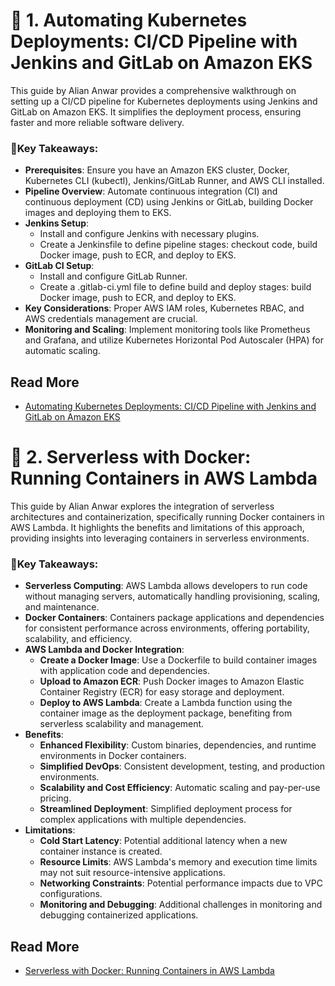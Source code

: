 # 🚀 1. Automating Kubernetes Deployments: CI/CD Pipeline with Jenkins and GitLab on Amazon EKS

This guide by Alian Anwar provides a comprehensive walkthrough on setting up a CI/CD pipeline for Kubernetes deployments using Jenkins and GitLab on Amazon EKS. It simplifies the deployment process, ensuring faster and more reliable software delivery.

### 📌Key Takeaways:
- **Prerequisites**: Ensure you have an Amazon EKS cluster, Docker, Kubernetes CLI (kubectl), Jenkins/GitLab Runner, and AWS CLI installed.
- **Pipeline Overview**: Automate continuous integration (CI) and continuous deployment (CD) using Jenkins or GitLab, building Docker images and deploying them to EKS.
- **Jenkins Setup**:
  - Install and configure Jenkins with necessary plugins.
  - Create a Jenkinsfile to define pipeline stages: checkout code, build Docker image, push to ECR, and deploy to EKS.
- **GitLab CI Setup**:
  - Install and configure GitLab Runner.
  - Create a .gitlab-ci.yml file to define build and deploy stages: build Docker image, push to ECR, and deploy to EKS.
- **Key Considerations**: Proper AWS IAM roles, Kubernetes RBAC, and AWS credentials management are crucial.
- **Monitoring and Scaling**: Implement monitoring tools like Prometheus and Grafana, and utilize Kubernetes Horizontal Pod Autoscaler (HPA) for automatic scaling.

## Read More

- [Automating Kubernetes Deployments: CI/CD Pipeline with Jenkins and GitLab on Amazon EKS](https://medium.com/@i210730/automating-kubernetes-deployments-ci-cd-pipeline-with-jenkins-and-gitlab-on-amazon-eks-4be9be1895ad)


# 🚀 2. Serverless with Docker: Running Containers in AWS Lambda

This guide by Alian Anwar explores the integration of serverless architectures and containerization, specifically running Docker containers in AWS Lambda. It highlights the benefits and limitations of this approach, providing insights into leveraging containers in serverless environments.

### 📌Key Takeaways:
- **Serverless Computing**: AWS Lambda allows developers to run code without managing servers, automatically handling provisioning, scaling, and maintenance.
- **Docker Containers**: Containers package applications and dependencies for consistent performance across environments, offering portability, scalability, and efficiency.
- **AWS Lambda and Docker Integration**:
  - **Create a Docker Image**: Use a Dockerfile to build container images with application code and dependencies.
  - **Upload to Amazon ECR**: Push Docker images to Amazon Elastic Container Registry (ECR) for easy storage and deployment.
  - **Deploy to AWS Lambda**: Create a Lambda function using the container image as the deployment package, benefiting from serverless scalability and management.
- **Benefits**:
  - **Enhanced Flexibility**: Custom binaries, dependencies, and runtime environments in Docker containers.
  - **Simplified DevOps**: Consistent development, testing, and production environments.
  - **Scalability and Cost Efficiency**: Automatic scaling and pay-per-use pricing.
  - **Streamlined Deployment**: Simplified deployment process for complex applications with multiple dependencies.
- **Limitations**:
  - **Cold Start Latency**: Potential additional latency when a new container instance is created.
  - **Resource Limits**: AWS Lambda's memory and execution time limits may not suit resource-intensive applications.
  - **Networking Constraints**: Potential performance impacts due to VPC configurations.
  - **Monitoring and Debugging**: Additional challenges in monitoring and debugging containerized applications.

## Read More

- [Serverless with Docker: Running Containers in AWS Lambda](https://medium.com/@i210730/serverless-with-docker-running-containers-in-aws-lambda-191927819a78)

